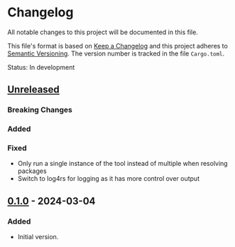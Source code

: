 # Changelog

All notable changes to this project will be documented in this file.

This file's format is based on [Keep a Changelog](http://keepachangelog.com/)
and this project adheres to [Semantic Versioning](http://semver.org/). The
version number is tracked in the file `Cargo.toml`.

Status: In development

## [Unreleased]

### Breaking Changes

### Added

### Fixed
- Only run a single instance of the tool instead of multiple when resolving packages
- Switch to log4rs for logging as it has more control over output

## [0.1.0] - 2024-03-04

### Added
- Initial version.

[unreleased]: https://github.com/microsoft/apt-transport-blob/compare/0.1.0...main
[0.1.0]: https://github.com/microsoft/apt-transport-blob/tree/0.1.0
